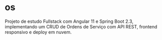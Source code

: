 # os
Projeto de estudo Fullstack com Angular 11 e Spring Boot 2.3, implementando um CRUD de Ordens de Serviço com API REST, frontend responsivo e deploy em nuvem.
